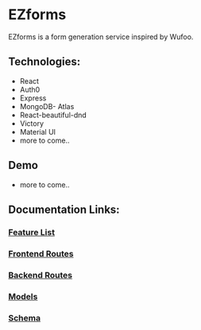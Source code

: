 # EZforms
EZforms is a form generation service inspired by Wufoo.

## Technologies:
- React
- Auth0
- Express
- MongoDB- Atlas
- React-beautiful-dnd
- Victory
- Material UI
- more to come..
## Demo
  - more to come..

## Documentation Links:

### [Feature List](https://github.com/christophertalley/EZ-frontend/blob/master/documentation/feature-list.MD)

### [Frontend Routes](https://github.com/christophertalley/EZ-frontend/blob/master/documentation/frontend-route.MD)

### [Backend Routes](https://github.com/christophertalley/EZ-frontend/blob/master/documentation/backend-routes.MD)

### [Models](https://github.com/christophertalley/EZ-frontend/blob/master/documentation/models.MD)

### [Schema](https://github.com/christophertalley/EZ-frontend/blob/master/documentation/schema.MD)
